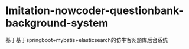 # Imitation-nowcoder-questionbank-background-system
基于基于springboot+mybatis+elasticsearch的仿牛客网题库后台系统
